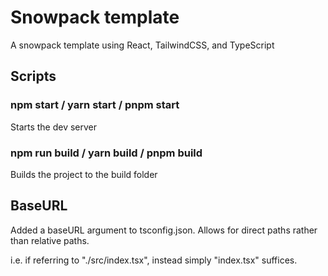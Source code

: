# Snowpack template

A snowpack template using React, TailwindCSS, and TypeScript

## Scripts

### npm start / yarn start / pnpm start

Starts the dev server

### npm run build / yarn build / pnpm build

Builds the project to the build folder

## BaseURL

Added a baseURL argument to tsconfig.json. Allows for direct paths rather than relative paths.

i.e. if referring to "./src/index.tsx", instead simply "index.tsx" suffices.
